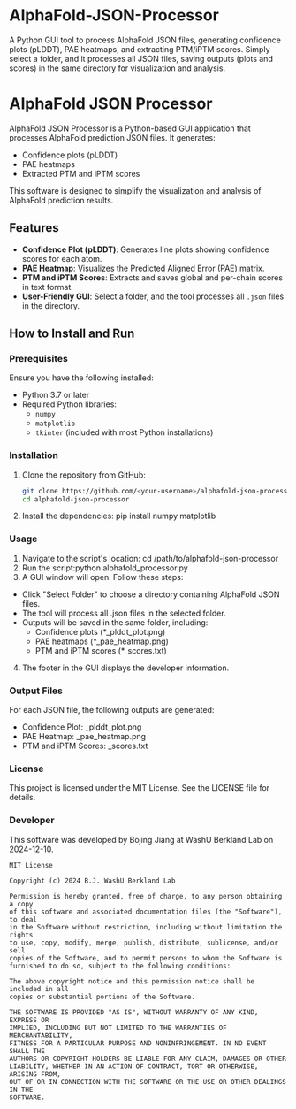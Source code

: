 # AlphaFold-JSON-Processor
A Python GUI tool to process AlphaFold JSON files, generating confidence plots (pLDDT), PAE heatmaps, and extracting PTM/iPTM scores. Simply select a folder, and it processes all JSON files, saving outputs (plots and scores) in the same directory for visualization and analysis.

# AlphaFold JSON Processor

AlphaFold JSON Processor is a Python-based GUI application that processes AlphaFold prediction JSON files. It generates:
- Confidence plots (pLDDT)
- PAE heatmaps
- Extracted PTM and iPTM scores

This software is designed to simplify the visualization and analysis of AlphaFold prediction results.

## Features

- **Confidence Plot (pLDDT)**: Generates line plots showing confidence scores for each atom.
- **PAE Heatmap**: Visualizes the Predicted Aligned Error (PAE) matrix.
- **PTM and iPTM Scores**: Extracts and saves global and per-chain scores in text format.
- **User-Friendly GUI**: Select a folder, and the tool processes all `.json` files in the directory.

## How to Install and Run

### Prerequisites

Ensure you have the following installed:
- Python 3.7 or later
- Required Python libraries:
  - `numpy`
  - `matplotlib`
  - `tkinter` (included with most Python installations)

### Installation

1. Clone the repository from GitHub:
   ```bash
   git clone https://github.com/<your-username>/alphafold-json-processor.git
   cd alphafold-json-processor
2. Install the dependencies:
    pip install numpy matplotlib

### Usage
1. Navigate to the script's location: cd /path/to/alphafold-json-processor
2. Run the script:python alphafold_processor.py
3. A GUI window will open. Follow these steps:
  - Click "Select Folder" to choose a directory containing AlphaFold JSON files.
  - The tool will process all .json files in the selected folder.
  - Outputs will be saved in the same folder, including:
    - Confidence plots (*_plddt_plot.png)
    - PAE heatmaps (*_pae_heatmap.png)
    - PTM and iPTM scores (*_scores.txt)
4. The footer in the GUI displays the developer information.

### Output Files
For each JSON file, the following outputs are generated:
- Confidence Plot: <filename>_plddt_plot.png
- PAE Heatmap: <filename>_pae_heatmap.png
- PTM and iPTM Scores: <filename>_scores.txt

### License
This project is licensed under the MIT License. See the LICENSE file for details.

### Developer
This software was developed by Bojing Jiang at WashU Berkland Lab on 2024-12-10.

```plaintext
MIT License

Copyright (c) 2024 B.J. WashU Berkland Lab

Permission is hereby granted, free of charge, to any person obtaining a copy
of this software and associated documentation files (the "Software"), to deal
in the Software without restriction, including without limitation the rights
to use, copy, modify, merge, publish, distribute, sublicense, and/or sell
copies of the Software, and to permit persons to whom the Software is
furnished to do so, subject to the following conditions:

The above copyright notice and this permission notice shall be included in all
copies or substantial portions of the Software.

THE SOFTWARE IS PROVIDED "AS IS", WITHOUT WARRANTY OF ANY KIND, EXPRESS OR
IMPLIED, INCLUDING BUT NOT LIMITED TO THE WARRANTIES OF MERCHANTABILITY,
FITNESS FOR A PARTICULAR PURPOSE AND NONINFRINGEMENT. IN NO EVENT SHALL THE
AUTHORS OR COPYRIGHT HOLDERS BE LIABLE FOR ANY CLAIM, DAMAGES OR OTHER
LIABILITY, WHETHER IN AN ACTION OF CONTRACT, TORT OR OTHERWISE, ARISING FROM,
OUT OF OR IN CONNECTION WITH THE SOFTWARE OR THE USE OR OTHER DEALINGS IN THE
SOFTWARE.
